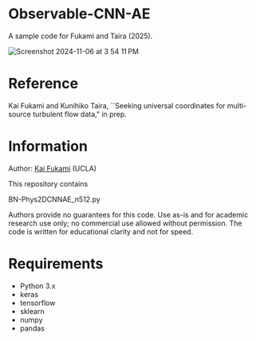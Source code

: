 # Observable-CNN-AE
A sample code for Fukami and Taira (2025).

![Screenshot 2024-11-06 at 3 54 11 PM](https://github.com/user-attachments/assets/89c5cad2-edda-430d-b05e-721b78f48a1a)

# Reference
Kai Fukami and Kunihiko Taira, ``Seeking universal coordinates for multi-source turbulent flow data," in prep.

# Information
Author: [Kai Fukami](https://scholar.google.co.jp/citations?user=ipJb8qcAAAAJ&hl=en) (UCLA)

This repository contains

BN-Phys2DCNNAE_n512.py

Authors provide no guarantees for this code. Use as-is and for academic research use only; no commercial use allowed without permission. The code is written for educational clarity and not for speed.

# Requirements
* Python 3.x  
* keras  
* tensorflow
* sklearn
* numpy
* pandas
